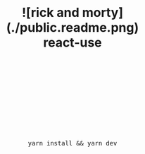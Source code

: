 <div align="center">
  <h1>
    <br/>
    <br/>
    ![rick and morty](./public.readme.png)
    <br />
    react-use
    <br />
    <br />
    <br />
    <br />
  </h1>
  <br />
  <br />
  <br />
  <br />
  <pre>yarn install && yarn dev</pre>
  <br />
  <br />
  <br />
  <br />
  <br />
</div>
